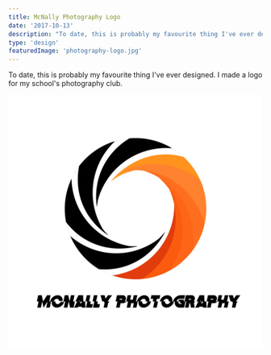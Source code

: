 ```yaml
---
title: McNally Photography Logo
date: '2017-10-13'
description: "To date, this is probably my favourite thing I've ever designed. I made a logo for my school's photography club."
type: 'design'
featuredImage: 'photography-logo.jpg'
---
```


To date, this is probably my favourite thing I've ever designed. I made a logo for my school's photography club.

![McNally photography logo](./photography-logo.jpg 'McNally photography logo')
